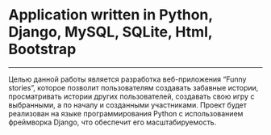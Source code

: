 # Application written in Python, Django, MySQL, SQLite, Html, Bootstrap
---

Целью данной работы является разработка веб-приложения “Funny stories”, которое позволит пользователям создавать забавные истории, просматривать истории других пользователей, создавать свою игру с выбранными, а по началу и созданными участниками. 
Проект будет реализован на языке программирования Python с использованием фреймворка Django, что обеспечит его масштабируемость.
